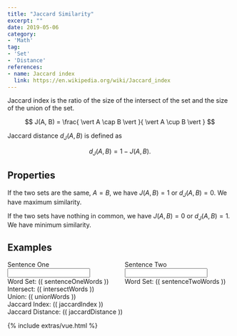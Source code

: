```yaml
---
title: "Jaccard Similarity"
excerpt: ""
date: 2019-05-06
category:
- 'Math'
tag:
- 'Set'
- 'Distance'
references:
- name: Jaccard index
  link: https://en.wikipedia.org/wiki/Jaccard_index
---
```


Jaccard index is the ratio of the size of the intersect of the set and the size of the union of the set.

$$
J(A, B) = \frac{ \vert A \cap B \vert }{ \vert A \cup B \vert }
$$

Jaccard distance $d_J(A,B)$ is defined as

$$
d_J(A,B) = 1 - J(A,B).
$$

## Properties

If the two sets are the same, $A=B$, we have $J(A,B)=1$ or $d_J(A,B)=0$. We have maximum similarity.

If the two sets have nothing in common, we have $J(A,B)=0$ or $d_J(A,B)=1$. We have minimum similarity.

## Examples

<div id="app">
<div class="columns">
  <div class="column has-text-centered">
    <div class="field">
        <label class="label">Sentence One</label>
            <div class="control">
                <input v-model="sentenceOne.sentence" class="input" type="text">
            </div>
        Word Set: (( sentenceOneWords ))
    </div>
  </div>

  <div class="column has-text-centered">
    <div class="field">
        <label class="label">Sentence Two</label>
            <div class="control">
                <input v-model="sentenceTwo.sentence" class="input" type="text">
            </div>
        Word Set: (( sentenceTwoWords ))
    </div>
  </div>
</div>

<div class="columns">
    <div class="column has-text-centered">
    Intersect: (( intersectWords ))
  </div>
</div>

<div class="columns">
    <div class="column has-text-centered">
    Union: (( unionWords ))
  </div>
</div>

<div class="columns">
    <div class="column has-text-centered">
    Jaccard Index: (( jaccardIndex ))
  </div>
</div>

<div class="columns">
    <div class="column has-text-centered">
    Jaccard Distance: (( jaccardDistance ))
  </div>
</div>


</div>

{% include extras/vue.html %}

<script>
Vue.component('words-list', {
    props: ['words'],
    template: '<li> (( words.sentence )) </li>'
})
var app = new Vue({
    delimiters: ["((", "))"],
    el: '#app',
    data: {
        sentenceOne: { 'sentence': 'I am a robot'},
        sentenceTwo: { 'sentence': 'You are a robot'}
    },
    methods: {
        getWords: function (sentence) {
            return [...new Set(sentence.replace(/[^a-zA-Z\s]/g, '').toLowerCase().split(' '))].filter(function (el) {
                return el != '';
                })
        },
        getIntersect: function (one, two) {
            return one.filter(value => two.includes(value))
        },
        getUnion: function (one, two) {
            return [...new Set([...one, ...two])]
        }
    },
    computed: {
        sentenceOneWords: function () {
            return this.getWords( this.sentenceOne.sentence )
        },
        sentenceTwoWords: function () {
            return this.getWords( this.sentenceTwo.sentence )
        },
        intersectWords: function () {
            return this.getIntersect( this.sentenceOneWords, this.sentenceTwoWords )
        },
        unionWords: function () {
            return this.getUnion( this.sentenceOneWords, this.sentenceTwoWords )
        },
        jaccardIndex: function () {
            return this.intersectWords.length / this.unionWords.length
        },
        jaccardDistance: function () {
            return 1 - this.jaccardIndex
        }
    }
})
</script>
